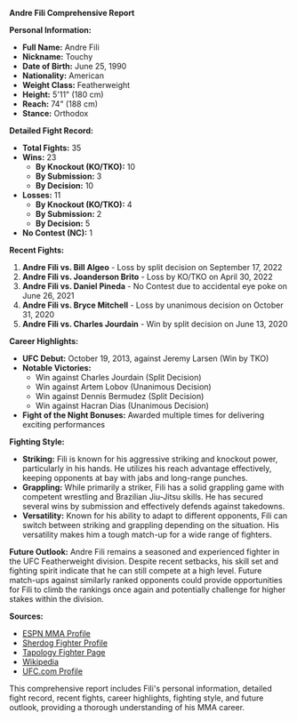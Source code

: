 **Andre Fili Comprehensive Report**

**Personal Information:**
- **Full Name:** Andre Fili
- **Nickname:** Touchy
- **Date of Birth:** June 25, 1990
- **Nationality:** American
- **Weight Class:** Featherweight
- **Height:** 5'11" (180 cm)
- **Reach:** 74" (188 cm)
- **Stance:** Orthodox

**Detailed Fight Record:**
- **Total Fights:** 35
- **Wins:** 23
  - **By Knockout (KO/TKO):** 10
  - **By Submission:** 3
  - **By Decision:** 10
- **Losses:** 11
  - **By Knockout (KO/TKO):** 4
  - **By Submission:** 2
  - **By Decision:** 5
- **No Contest (NC):** 1

**Recent Fights:**
1. **Andre Fili vs. Bill Algeo** - Loss by split decision on September 17, 2022
2. **Andre Fili vs. Joanderson Brito** - Loss by KO/TKO on April 30, 2022
3. **Andre Fili vs. Daniel Pineda** - No Contest due to accidental eye poke on June 26, 2021
4. **Andre Fili vs. Bryce Mitchell** - Loss by unanimous decision on October 31, 2020
5. **Andre Fili vs. Charles Jourdain** - Win by split decision on June 13, 2020

**Career Highlights:**
- **UFC Debut:** October 19, 2013, against Jeremy Larsen (Win by TKO)
- **Notable Victories:** 
  - Win against Charles Jourdain (Split Decision)
  - Win against Artem Lobov (Unanimous Decision)
  - Win against Dennis Bermudez (Split Decision)
  - Win against Hacran Dias (Unanimous Decision)
- **Fight of the Night Bonuses:** Awarded multiple times for delivering exciting performances

**Fighting Style:**
- **Striking:** Fili is known for his aggressive striking and knockout power, particularly in his hands. He utilizes his reach advantage effectively, keeping opponents at bay with jabs and long-range punches.
- **Grappling:** While primarily a striker, Fili has a solid grappling game with competent wrestling and Brazilian Jiu-Jitsu skills. He has secured several wins by submission and effectively defends against takedowns.
- **Versatility:** Known for his ability to adapt to different opponents, Fili can switch between striking and grappling depending on the situation. His versatility makes him a tough match-up for a wide range of fighters.

**Future Outlook:**
Andre Fili remains a seasoned and experienced fighter in the UFC Featherweight division. Despite recent setbacks, his skill set and fighting spirit indicate that he can still compete at a high level. Future match-ups against similarly ranked opponents could provide opportunities for Fili to climb the rankings once again and potentially challenge for higher stakes within the division.

**Sources:**
- [ESPN MMA Profile](https://www.espn.com/mma/fighter/_/id/3074464/andre-fili)
- [Sherdog Fighter Profile](https://www.sherdog.com/fighter/Andre-Fili-58385)
- [Tapology Fighter Page](https://www.tapology.com/fightcenter/fighters/11328-andre-fili-dre-duke)
- [Wikipedia](https://en.wikipedia.org/wiki/Andre_Fili)
- [UFC.com Profile](https://www.ufc.com/athlete/andre-fili?language_content_entity=en)

This comprehensive report includes Fili's personal information, detailed fight record, recent fights, career highlights, fighting style, and future outlook, providing a thorough understanding of his MMA career.